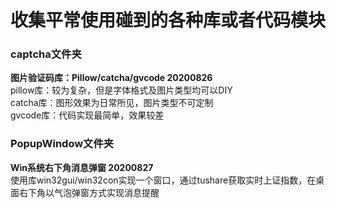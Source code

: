 # 收集平常使用碰到的各种库或者代码模块  

### captcha文件夹  
**图片验证码库：Pillow/catcha/gvcode 20200826**  
pillow库：较为复杂，但是字体格式及图片类型均可以DIY  
catcha库：图形效果为日常所见，图片类型不可定制  
gvcode库：代码实现最简单，效果较差  

### PopupWindow文件夹  
**Win系统右下角消息弹窗 20200827**  
使用库win32gui/win32con实现一个窗口，通过tushare获取实时上证指数，在桌面右下角以气泡弹窗方式实现消息提醒  
